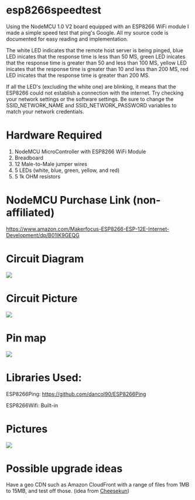 # esp8266speedtest
Using the NodeMCU 1.0 V2 board equipped with an ESP8266 WiFi module I made a simple speed test that ping's Google.
All my source code is documented for easy reading and implementation.


The white LED indicates that the remote host server is being pinged, blue LED inicates that the response time is less than 50 MS, green LED inicates that the response time is greater than 50 and less than 100 MS, yellow LED inicates that the response time is greater than 10 and less than 200 MS, red LED inicates that the response time is greater than 200 MS.

If all the LED's (excluding the white one) are blinking, it means that the ESP8266 could not establish a connection with the internet. Try checking your network settings or the software settings. Be sure to change the SSID_NETWORK_NAME and SSID_NETWORK_PASSWORD variables to match your network credentials.

# Hardware Required
1. NodeMCU MicroController with ESP8266 WiFi Module
2. Breadboard
3. 12 Male-to-Male jumper wires
4. 5 LEDs (white, blue, green, yellow, and red)
5. 5 1k OHM resistors


# NodeMCU Purchase Link (non-affiliated)
https://www.amazon.com/Makerfocus-ESP8266-ESP-12E-Internet-Development/dp/B01IK9GEQG


# Circuit Diagram
<img src="https://image.ibb.co/jBawDc/esp8266speedtest_bb.png"/>


# Circuit Picture
<img src="https://image.ibb.co/cgrBDc/esp8266speedtest_sideways.png"/>


# Pin map
<img src="https://image.ibb.co/e4DSKH/NODEMCU_DEVKIT_V1_0_PINMAP.png"/>


# Libraries Used:
ESP8266Ping: https://github.com/dancol90/ESP8266Ping

ESP8266Wifi: Built-in


# Pictures
<img src="https://image.ibb.co/jrVApH/IMG_20180427_211552.jpg" />


# Possible upgrade ideas
Have a geo CDN such as Amazon CloudFront with a range of files from 1MB to 15MB, and test off those. (idea from [Cheesekun](https://www.reddit.com/r/dotnet/comments/1t5lky/looking_for_a_internet_speed_test_api_or_library/ "Reddit Link"))
